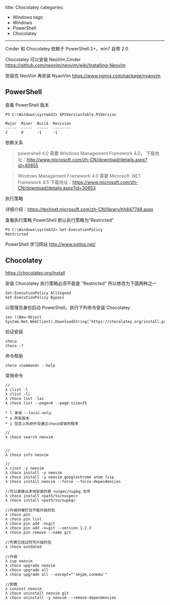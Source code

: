 ﻿title: Chocolatey
categories:
  - Windows
tags:
  - Windows
  - PowerShell
  - Chocolatey

---


Cmder 和 Chocolatey 依赖于 PowerShell 2+，win7 自带 2.0

Chocolatey 可以安装 NeoVim,Cmder
https://github.com/neovim/neovim/wiki/Installing-Neovim

安装完 NeoVim 再安装 NyaoVim
https://www.npmjs.com/package/nyaovim

## PowerShell

查看 PowerShell 版本
```
PS C:\Windows\system32> $PSVersionTable.PSVersion

Major  Minor  Build  Revision
-----  -----  -----  --------
2      0      -1     -1
```

依赖关系

> powershell 4.0 需要 Windows Management Framework 4.0，
下载地址：http://www.microsoft.com/zh-CN/download/details.aspx?id=40855

> Windows Management Framework 4.0 需要 Microsoft .NET Framework 4.5
下载地址：https://www.microsoft.com/zh-CN/download/details.aspx?id=30653

执行策略

详细介绍：https://technet.microsoft.com/zh-CN/library/hh847748.aspx

查看执行策略
PowerShell  默认执行策略为“Restricted”
```
PS C:\Windows\system32> Get-ExecutionPolicy
Restricted
```

PowerShell 学习网站
http://www.pstips.net/

## Chocolatey

https://chocolatey.org/install

安装 Chocolatey 执行策略必须不能是 "Restricted" 所以修改为下面两种之一
```
Set-ExecutionPolicy AllSigned
Set-ExecutionPolicy Bypass
```

以管理员身份启动 PowerShell，执行下列命令安装 Chocolatey
```
iex ((New-Object System.Net.WebClient).DownloadString('https://chocolatey.org/install.ps1'))
```

验证安装
```
choco
choco -?
```

命令帮助
```
choco <command> --help
```

常用命令
```
//
λ clist -l
λ clist -li
λ choco list -lai
λ choco list --page=0 --page-size=25

* l 本地 --local-only
* a 所有版本
* i 包含上系统中没通过choco安装的程序

//
λ choco search neovim


//
λ choco info neovim

//
λ cinst -y neovim
λ choco install -y neovim
λ choco install -y neovim googlechrome atom 7zip
λ choco install neovim --force --force-dependencies

//可以直接从本地安装的是 nuspec/nupkg 文件
λ choco install <path/to/nuspec>
λ choco install <path/to/nupkg>

//升级时被钉住不能升级的包
λ choco pin   
λ choco pin list  
λ choco pin add -n=git
λ choco pin add -n=git --version 1.2.3
λ choco pin remove --name git

//列表已经过时可升级的包
λ choco outdated

//升级
λ cup neovim
λ choco upgrade neovim
λ choco upgrade all
λ choco upgrade all --except="'skype,conemu'"

//卸载
λ cuninst neovim
λ choco uninstall neovim git
λ choco uninstall -y neovim --remove-dependencies
```
